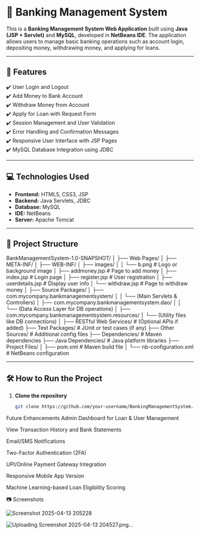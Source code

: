 # 🏦 Banking Management System

This is a **Banking Management System Web Application** built using **Java (JSP + Servlet)** and **MySQL**, developed in **NetBeans IDE**. The application allows users to manage basic banking operations such as account login, depositing money, withdrawing money, and applying for loans.

---

## 📌 Features

✔️ User Login and Logout  
✔️ Add Money to Bank Account  
✔️ Withdraw Money from Account  
✔️ Apply for Loan with Request Form  
✔️ Session Management and User Validation  
✔️ Error Handling and Confirmation Messages  
✔️ Responsive User Interface with JSP Pages  
✔️ MySQL Database Integration using JDBC

---

## 💻 Technologies Used

- **Frontend:** HTML5, CSS3, JSP  
- **Backend:** Java Servlets, JDBC  
- **Database:** MySQL  
- **IDE:** NetBeans  
- **Server:** Apache Tomcat  

---

## 📁 Project Structure

BankManagementSystem-1.0-SNAPSHOT/
│
├── Web Pages/
│   ├── META-INF/
│   ├── WEB-INF/
│   ├── images/
│   │   └── b.png                  # Logo or background image
│   ├── addmoney.jsp              # Page to add money
│   ├── index.jsp                 # Login page
│   ├── register.jsp              # User registration
│   ├── userdetails.jsp           # Display user info
│   └── withdraw.jsp              # Page to withdraw money
│
├── Source Packages/
│   ├── com.mycompany.bankmanagementsystem/
│   │   └── (Main Servlets & Controllers)
│   ├── com.mycompany.bankmanagementsystem.dao/
│   │   └── (Data Access Layer for DB operations)
│   ├── com.mycompany.bankmanagementsystem.resources/
│       └── (Utility files like DB connections)
│
├── RESTful Web Services/         # (Optional APIs if added)
├── Test Packages/                # JUnit or test cases (if any)
├── Other Sources/                # Additional config files
├── Dependencies/                 # Maven dependencies
├── Java Dependencies/            # Java platform libraries
├── Project Files/
│   ├── pom.xml                   # Maven build file
│   └── nb-configuration.xml      # NetBeans configuration


---

## 🛠️ How to Run the Project

1. **Clone the repository**
   ```bash
   git clone https://github.com/your-username/BankingManagementSystem.git

 Future Enhancements
Admin Dashboard for Loan & User Management

View Transaction History and Bank Statements

Email/SMS Notifications

Two-Factor Authentication (2FA)

UPI/Online Payment Gateway Integration

Responsive Mobile App Version

Machine Learning-based Loan Eligibility Scoring

📷 Screenshots


![Screenshot 2025-04-13 205228](https://github.com/RahulGuptaMS/Banking-Management-System/tree/main)

![Uploading Screenshot 2025-04-13 204527.png…]()



